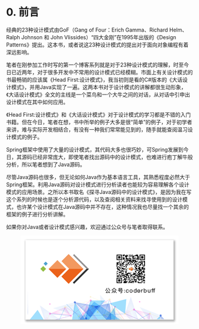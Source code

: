 # 0. 前言
经典的23种设计模式由GoF（Gang of Four：Erich Gamma、Richard Helm、Ralph Johnson 和 John Vlissides）“四大金刚”在1995年出版的《Design Patterns》提出。这本书，或者说这23种设计模式的提出对于面向对象编程有着深远影响。

笔者在刚参加工作时写的第一个博客系列就是对于23种设计模式的理解，时至今日已近两年，对于很多开发中不常用的设计模式已经模糊。市面上有关设计模式的书最畅销的应该属《Head First:设计模式》，我当初则是看的C#版本的《大话设计模式》，并用Java实现了一遍。这两本书对于设计模式的讲解都很生动形象，《大话设计模式》全文的主线是一个菜鸟和一个大牛之间的对话，从对话中引申出设计模式在其中如何应用。

《Head First:设计模式》和《大话设计模式》对于设计模式的学习都是不错的入门书籍。但在今日，笔者在想，书中所举的例子大多是很“简单”的例子，对于初学者来讲，难与实际开发相结合，有没有一种我们常常能见到的，随手就能查阅温习设计模式的例子。

Spring框架中使用了大量的设计模式，其代码大多也很巧妙，可Spring发展到今日，其源码已经非常庞大，即使笔者找出源码中的设计模式，也难进行庖丁解牛般分析，所以笔者想到了Java源码。

尽管Java源码也很多，但无论如何Java作为基本语言工具，其熟悉程度必然大于Spring框架。利用Java源码对设计模式进行分析读者也能较为容易理解各个设计模式的应用场景。之所以本书取名《探寻Java源码中的设计模式》，是因为我在写这个系列的时候也是逐个分析源代码，以及查阅相关资料来找寻使用到的设计模式，也许某个设计模式在Java源码中并不存在，这种情况我也尽量找一个其余的框架的例子进行分析讲解。

如果你对Java或者设计模式感兴趣，欢迎通过公众号与笔者取得联系。
<div align=center>
	<img src="ad.png" />
</div>
